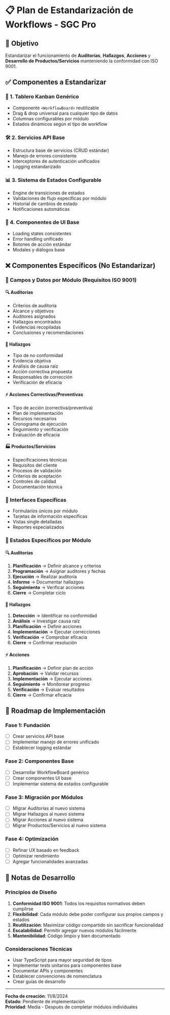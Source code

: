 # 📋 Plan de Estandarización de Workflows - SGC Pro

## 🎯 Objetivo
Estandarizar el funcionamiento de **Auditorías**, **Hallazgos**, **Acciones** y **Desarrollo de Productos/Servicios** manteniendo la conformidad con ISO 9001.

## ✅ Componentes a Estandarizar

### 🔄 1. Tablero Kanban Genérico
- Componente `<WorkflowBoard>` reutilizable
- Drag & drop universal para cualquier tipo de datos
- Columnas configurables por módulo
- Estados dinámicos según el tipo de workflow

### 🛠 2. Servicios API Base
- Estructura base de servicios (CRUD estándar)
- Manejo de errores consistente
- Interceptores de autenticación unificados
- Logging estandarizado

### 📊 3. Sistema de Estados Configurable
- Engine de transiciones de estados
- Validaciones de flujo específicas por módulo
- Historial de cambios de estado
- Notificaciones automáticas

### 🎨 4. Componentes de UI Base
- Loading states consistentes
- Error handling unificado
- Botones de acción estándar
- Modales y diálogos base

## ❌ Componentes Específicos (No Estandarizar)

### 📝 Campos y Datos por Módulo (Requisitos ISO 9001)

#### 🔍 **Auditorías**
- Criterios de auditoría
- Alcance y objetivos
- Auditores asignados
- Hallazgos encontrados
- Evidencias recopiladas
- Conclusiones y recomendaciones

#### 🚨 **Hallazgos**
- Tipo de no conformidad
- Evidencia objetiva
- Análisis de causa raíz
- Acción correctiva propuesta
- Responsables de corrección
- Verificación de eficacia

#### ⚡ **Acciones Correctivas/Preventivas**
- Tipo de acción (correctiva/preventiva)
- Plan de implementación
- Recursos necesarios
- Cronograma de ejecución
- Seguimiento y verificación
- Evaluación de eficacia

#### 🏭 **Productos/Servicios**
- Especificaciones técnicas
- Requisitos del cliente
- Procesos de validación
- Criterios de aceptación
- Controles de calidad
- Documentación técnica

### 🎨 Interfaces Específicas
- Formularios únicos por módulo
- Tarjetas de información específicas
- Vistas single detalladas
- Reportes especializados

### 🔄 Estados Específicos por Módulo

#### 🔍 **Auditorías**
1. **Planificación** → Definir alcance y criterios
2. **Programación** → Asignar auditores y fechas
3. **Ejecución** → Realizar auditoría
4. **Informe** → Documentar hallazgos
5. **Seguimiento** → Verificar acciones
6. **Cierre** → Completar ciclo

#### 🚨 **Hallazgos**
1. **Detección** → Identificar no conformidad
2. **Análisis** → Investigar causa raíz
3. **Planificación** → Definir acciones
4. **Implementación** → Ejecutar correcciones
5. **Verificación** → Comprobar eficacia
6. **Cierre** → Confirmar resolución

#### ⚡ **Acciones**
1. **Planificación** → Definir plan de acción
2. **Aprobación** → Validar recursos
3. **Implementación** → Ejecutar acciones
4. **Seguimiento** → Monitorear progreso
5. **Verificación** → Evaluar resultados
6. **Cierre** → Confirmar eficacia

## 🚀 Roadmap de Implementación

### Fase 1: Fundación
- [ ] Crear servicios API base
- [ ] Implementar manejo de errores unificado
- [ ] Establecer logging estándar

### Fase 2: Componentes Base
- [ ] Desarrollar WorkflowBoard genérico
- [ ] Crear componentes UI base
- [ ] Implementar sistema de estados configurable

### Fase 3: Migración por Módulos
- [ ] Migrar Auditorías al nuevo sistema
- [ ] Migrar Hallazgos al nuevo sistema
- [ ] Migrar Acciones al nuevo sistema
- [ ] Migrar Productos/Servicios al nuevo sistema

### Fase 4: Optimización
- [ ] Refinar UX basado en feedback
- [ ] Optimizar rendimiento
- [ ] Agregar funcionalidades avanzadas

## 📝 Notas de Desarrollo

### Principios de Diseño
1. **Conformidad ISO 9001**: Todos los requisitos normativos deben cumplirse
2. **Flexibilidad**: Cada módulo debe poder configurar sus propios campos y estados
3. **Reutilización**: Maximizar código compartido sin sacrificar funcionalidad
4. **Escalabilidad**: Permitir agregar nuevos módulos fácilmente
5. **Mantenibilidad**: Código limpio y bien documentado

### Consideraciones Técnicas
- Usar TypeScript para mayor seguridad de tipos
- Implementar tests unitarios para componentes base
- Documentar APIs y componentes
- Establecer convenciones de nomenclatura
- Crear guías de desarrollo

---

**Fecha de creación**: 11/8/2024  
**Estado**: Pendiente de implementación  
**Prioridad**: Media - Después de completar módulos individuales

